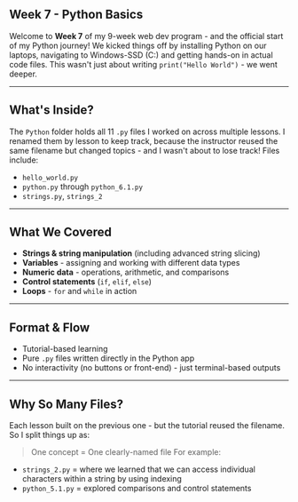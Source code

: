 ## Week 7 - Python Basics

Welcome to **Week 7** of my 9-week web dev program - and the official start of my Python journey!
We kicked things off by installing Python on our laptops, navigating to Windows-SSD (C:) and getting hands-on in actual code files.
This wasn't just about writing `print("Hello World")` - we went deeper.

---

## What's Inside?

The `Python` folder holds all 11 `.py` files I worked on across multiple lessons.
I renamed them by lesson to keep track, because the instructor reused the same filename but changed topics - and I wasn't about to lose track!
Files include:
* `hello_world.py`
* `python.py` through `python_6.1.py`
* `strings.py`, `strings_2`

---

## What We Covered

* **Strings & string manipulation** (including advanced string slicing)
* **Variables** - assigning and working with different data types
* **Numeric data** - operations, arithmetic, and comparisons
* **Control statements** (`if`, `elif`, `else`)
* **Loops** - `for` and `while` in action

---

## Format & Flow

* Tutorial-based learning
* Pure `.py` files written directly in the Python app
* No interactivity (no buttons or front-end) - just terminal-based outputs

---

## Why So Many Files?

Each lesson built on the previous one - but the tutorial reused the filename.
So I split things up as:

> One concept = One clearly-named file
  For example:

* `strings_2.py` = where we learned that we can access individual characters within a string by using indexing
* `python_5.1.py` = explored comparisons and control statements
